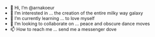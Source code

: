 - 👋 Hi, I’m @arnakoeur
- 👀 I’m interested in ... the creation of the entire milky way galaxy
- 🌱 I’m currently learning ... to love myself
- 💞️ I’m looking to collaborate on ... peace and obscure dance moves
- 📫 How to reach me ... send me a messenger dove

<!---
arnakoeur/arnakoeur is a ✨ special ✨ repository because its `README.md` (this file) appears on your GitHub profile.
You can click the Preview link to take a look at your changes.
--->
